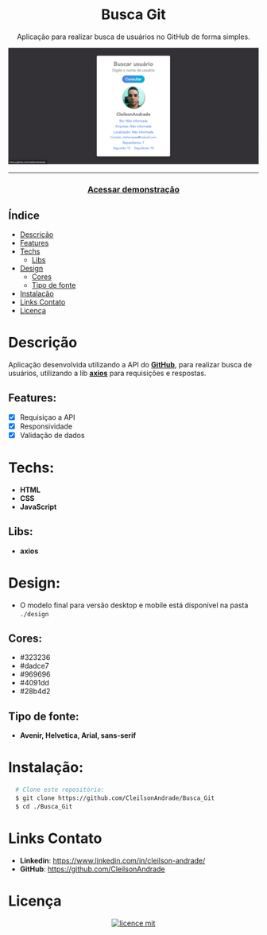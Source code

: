 <div align="center">
  <h1>Busca Git</h1>
  <p>Aplicação para realizar busca de usuários no GitHub de forma simples.</p>
  <img src="./design/desktop.png" alt="Logo" width="800">
</div>

---
<h3 align="center">
  <a href="https://cleilsonandrade.github.io/Busca_Git/">Acessar demonstração</a>
</h3>

## Índice

* [Descrição](#descrição)
* [Features](#features) 
* [Techs](#techs)
  * [Libs](#libs)
* [Design](#design)
  * [Cores](#cores)
  * [Tipo de fonte](#tipo-de-fonte)
* [Instalação](#instalação)
* [Links Contato](#links-contato)
* [Licença](#licença)

# Descrição
Aplicação desenvolvida utilizando a API do [**GitHub**](https://docs.github.com/pt/rest/guides/getting-started-with-the-rest-api), para realizar busca de usuários, utilizando a lib [**axios**](https://github.com/axios/axios) para requisições e respostas.

## Features:
- [x] Requisiçao a API<br>
- [x] Responsividade<br>
- [x] Validação de dados<br>

# Techs: 
- **HTML**
- **CSS**
- **JavaScript**

## Libs:
- **axios**

# Design:
- O modelo final para versão desktop e mobile está disponível na pasta `./design`

## Cores:
- #323236<br>
- #dadce7<br>
- #969696<br>
- #4091dd<br>
- #28b4d2<br>

## Tipo de fonte:
- **Avenir, Helvetica, Arial, sans-serif**

# Instalação:
```bash
  # Clone este repositório:
  $ git clone https://github.com/CleilsonAndrade/Busca_Git
  $ cd ./Busca_Git
```

# Links Contato
- **Linkedin**: https://www.linkedin.com/in/cleilson-andrade/<br>
- **GitHub**: https://github.com/CleilsonAndrade<br>

# Licença
<p align="center"><a href="https://github.com/CleilsonAndrade/Busca_Git/blob/master/LICENSE"><img src="https://camo.githubusercontent.com/002151a49ee9afae7ce4c2bce93056c9f0e108fbd14e5a7e46e7e79d87bb1071/68747470733a2f2f696d672e736869656c64732e696f2f62616467652f6c6963656e63652d4d49542d626c75652e7376673f7374796c653d666c61742d737175617265" alt="licence mit" data-canonical-src="https://img.shields.io/badge/licence-MIT-blue.svg?style=flat-square" style="max-width:100%;"></a></p>
